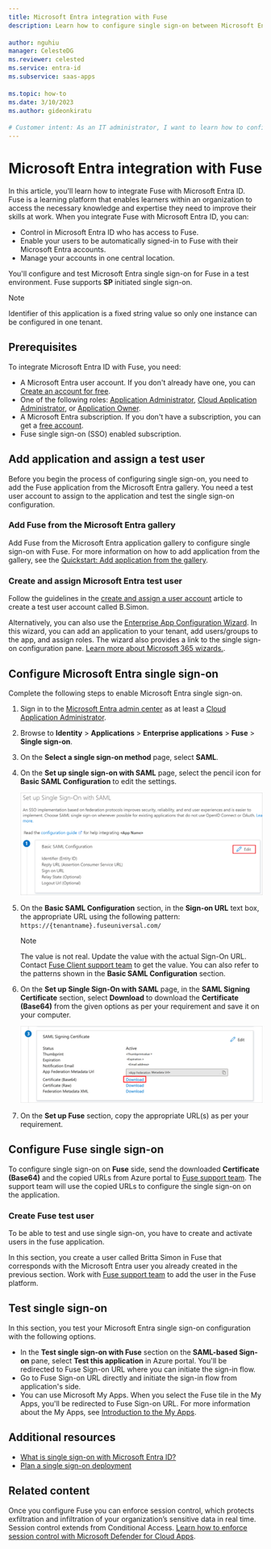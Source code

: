 ```yaml
---
title: Microsoft Entra integration with Fuse
description: Learn how to configure single sign-on between Microsoft Entra ID and Fuse.

author: nguhiu
manager: CelesteDG
ms.reviewer: celested
ms.service: entra-id
ms.subservice: saas-apps

ms.topic: how-to
ms.date: 3/10/2023
ms.author: gideonkiratu

# Customer intent: As an IT administrator, I want to learn how to configure single sign-on between Microsoft Entra ID and Fuse so that I can control who has access to Fuse, enable automatic sign-in with Microsoft Entra accounts, and manage my accounts in one central location.
---
```

# Microsoft Entra integration with Fuse

In this article, you'll learn how to integrate Fuse with Microsoft Entra ID. Fuse is a learning platform that enables learners within an organization to access the necessary knowledge and expertise they need to improve their skills at work. When you integrate Fuse with Microsoft Entra ID, you can:

- Control in Microsoft Entra ID who has access to Fuse.
- Enable your users to be automatically signed-in to Fuse with their Microsoft Entra accounts.
- Manage your accounts in one central location.

You'll configure and test Microsoft Entra single sign-on for Fuse in a test environment. Fuse supports **SP** initiated single sign-on. 

> [!NOTE]
> Identifier of this application is a fixed string value so only one instance can be configured in one tenant.


## Prerequisites

To integrate Microsoft Entra ID with Fuse, you need:

- A Microsoft Entra user account. If you don't already have one, you can [Create an account for free](https://azure.microsoft.com/free/?WT.mc_id=A261C142F).
- One of the following roles: [Application Administrator](/entra/identity/role-based-access-control/permissions-reference#application-administrator), [Cloud Application Administrator](/entra/identity/role-based-access-control/permissions-reference#cloud-application-administrator), or [Application Owner](/entra/fundamentals/users-default-permissions#owned-enterprise-applications).
- A Microsoft Entra subscription. If you don't have a subscription, you can get a [free account](https://azure.microsoft.com/free/).
- Fuse single sign-on (SSO) enabled subscription.

## Add application and assign a test user

Before you begin the process of configuring single sign-on, you need to add the Fuse application from the Microsoft Entra gallery. You need a test user account to assign to the application and test the single sign-on configuration.

<a name='add-fuse-from-the-azure-ad-gallery'></a>

### Add Fuse from the Microsoft Entra gallery

Add Fuse from the Microsoft Entra application gallery to configure single sign-on with Fuse. For more information on how to add application from the gallery, see the [Quickstart: Add application from the gallery](~/identity/enterprise-apps/add-application-portal.md).

<a name='create-and-assign-azure-ad-test-user'></a>

### Create and assign Microsoft Entra test user

Follow the guidelines in the [create and assign a user account](~/identity/enterprise-apps/add-application-portal-assign-users.md) article to create a test user account called B.Simon.

Alternatively, you can also use the [Enterprise App Configuration Wizard](https://portal.office.com/AdminPortal/home?Q=Docs#/azureadappintegration). In this wizard, you can add an application to your tenant, add users/groups to the app, and assign roles. The wizard also provides a link to the single sign-on configuration pane. [Learn more about Microsoft 365 wizards.](/microsoft-365/admin/misc/azure-ad-setup-guides). 

<a name='configure-azure-ad-single-sign-on'></a>

## Configure Microsoft Entra single sign-on

Complete the following steps to enable Microsoft Entra single sign-on.

1. Sign in to the [Microsoft Entra admin center](https://entra.microsoft.com) as at least a [Cloud Application Administrator](~/identity/role-based-access-control/permissions-reference.md#cloud-application-administrator).
1. Browse to **Identity** > **Applications** > **Enterprise applications** > **Fuse** > **Single sign-on**.
1. On the **Select a single sign-on method** page, select **SAML**.
1. On the **Set up single sign-on with SAML** page, select the pencil icon for **Basic SAML Configuration** to edit the settings.

   ![Edit Basic SAML Configuration](common/edit-urls.png)

1. On the **Basic SAML Configuration** section, in the **Sign-on URL** text box, the appropriate URL using the following pattern:
    `https://{tenantname}.fuseuniversal.com/`

	> [!NOTE]
	> The value is not real. Update the value with the actual Sign-On URL. Contact [Fuse Client support team](mailto:support@fusion-universal.com) to get the value. You can also refer to the patterns shown in the **Basic SAML Configuration** section.

1. On the **Set up Single Sign-On with SAML** page, in the **SAML Signing Certificate** section, select **Download** to download the **Certificate (Base64)** from the given options as per your requirement and save it on your computer.

	![The Certificate download link](common/certificatebase64.png)

1. On the **Set up Fuse** section, copy the appropriate URL(s) as per your requirement.

## Configure Fuse single sign-on

To configure single sign-on on **Fuse** side, send the downloaded **Certificate (Base64)** and the copied URLs from Azure portal to [Fuse support team](mailto:support@fusion-universal.com). The support team will use the copied URLs to configure the single sign-on on the application.

### Create Fuse test user

To be able to test and use single sign-on, you have to create and activate users in the fuse application.

In this section, you create a user called Britta Simon in Fuse that corresponds with the Microsoft Entra user you already created in the previous section. Work with [Fuse support team](mailto:support@fusion-universal.com) to add the user in the Fuse platform.

## Test single sign-on

In this section, you test your Microsoft Entra single sign-on configuration with the following options. 

- In the **Test single sign-on with Fuse** section on the **SAML-based Sign-on** pane, select **Test this application** in Azure portal. You'll be redirected to Fuse Sign-on URL where you can initiate the sign-in flow.
- Go to Fuse Sign-on URL directly and initiate the sign-in flow from application's side.
- You can use Microsoft My Apps. When you select the Fuse tile in the My Apps, you'll be redirected to Fuse Sign-on URL. For more information about the My Apps, see [Introduction to the My Apps](https://support.microsoft.com/account-billing/sign-in-and-start-apps-from-the-my-apps-portal-2f3b1bae-0e5a-4a86-a33e-876fbd2a4510).

## Additional resources

- [What is single sign-on with Microsoft Entra ID?](~/identity/enterprise-apps/what-is-single-sign-on.md)
- [Plan a single sign-on deployment](~/identity/enterprise-apps/plan-sso-deployment.md)
## Related content

Once you configure Fuse you can enforce session control, which protects exfiltration and infiltration of your organization’s sensitive data in real time. Session control extends from Conditional Access. [Learn how to enforce session control with Microsoft Defender for Cloud Apps](/cloud-app-security/proxy-deployment-aad).
